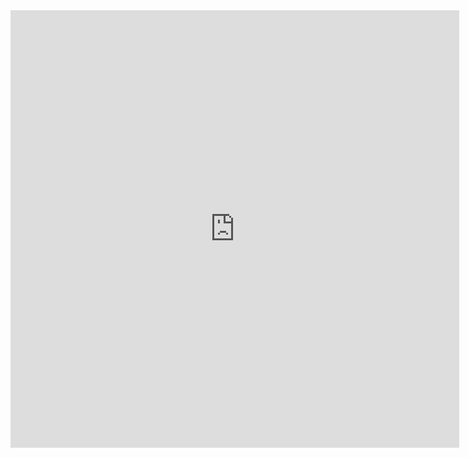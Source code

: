 <iframe src="http://docs.google.com/gview?url=https://github.com/kschutter/connect4-RL/blob/master/KyleSchutter_PresentationPoster.pdf&embedded=true" style="width:718px; height:700px;" frameborder="0"></iframe>
